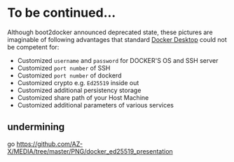 # To be continued...

Although boot2docker announced deprecated state, these pictures are imaginable of following advantages that standard [Docker Desktop](https://www.docker.com/products/docker-desktop) could not be competent for:
* Customized `username` and `password` for DOCKER'S OS and SSH server
* Customized `port number` of SSH
* Customized `port number` of dockerd
* Customized crypto e.g. `Ed25519` inside out
* Customized additional persistency storage
* Customized share path of your Host Machine
* Customized additional parameters of various services


## undermining
go https://github.com/AZ-X/MEDIA/tree/master/PNG/docker_ed25519_presentation

